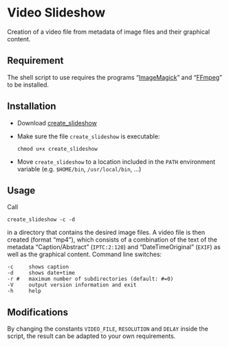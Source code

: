 # Video Slideshow

Creation of a video file from metadata of image files and their graphical content.

## Requirement

The shell script to use requires the programs “[ImageMagick](https://imagemagick.org/)” and “[FFmpeg](https://ffmpeg.org/)” to be installed.

## Installation

* Download [create_slideshow](./src/create_slideshow)

* Make sure the file `create_slideshow` is executable:

  ```
  chmod u+x create_slideshow
  ```
  
* Move `create_slideshow` to a location included in the `PATH` environment variable (e.g. `$HOME/bin`, `/usr/local/bin`, ...)

## Usage

Call 

```
create_slideshow -c -d
```

in a directory that contains the desired image files. A video file is then created (format “mp4”), which consists of a combination of the text of the metadata “Caption/Abstract” (`IPTC:2:120`) and “DateTimeOriginal” (`EXIF`) as well as the graphical content. Command line switches:

```
-c     shows caption
-d     shows date+time
-r #   maximum number of subdirectories (default: #=0)
-V     output version information and exit
-h     help
```

## Modifications

By changing the constants `VIDEO_FILE`, `RESOLUTION` and `DELAY` inside the script, the result can be adapted to your own requirements.
